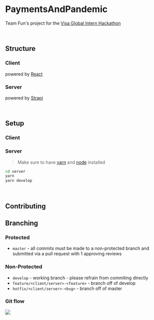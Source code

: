 # PaymentsAndPandemic
Team Fun's project for the [Visa Global Intern Hackathon](https://www.hackerearth.com/challenges/hackathon/visa-hackathon-2020/)

<br/>

## Structure

### Client
powered by [React](https://reactjs.org/)

### Server
powered by [Strapi](https://strapi.io/)

<br/>

## Setup
### Client
### Server
> Make sure to have [yarn](https://classic.yarnpkg.com/en/docs/install/#mac-stable) and [node](https://nodejs.org/en/download/) installed
``` bash
cd server
yarn 
yarn develop
```

<br/>

## Contributing

## Branching

### Protected
- `master` - all commits must be made to a non-protected branch and submitted via a pull request with 1 approving reviews

### Non-Protected
- `develop` - working branch - please refrain from commiting directly
- `feature/<client/server>-<feature>` - branch off of develop
- `hotfix/<client/server>-<bug>` - branch off of master

### Git flow
![](https://camo.githubusercontent.com/7f2539ff6001fe7700853313e7cdb7fd4602e16a/68747470733a2f2f6e7669652e636f6d2f696d672f6769742d6d6f64656c4032782e706e67)

